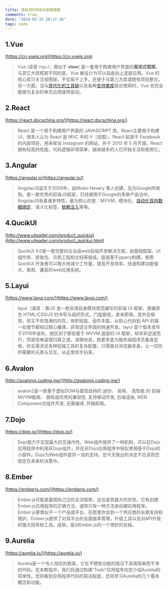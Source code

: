 ```yaml
---
title: 目前流行的9大前端框架
comments: true,
date: "2014-03-15 20:17:16"
tags: node
---
```


## 1.Vue


[https://cn.vuejs.org](https://cn.vuejs.org)

> Vue (读音 /vjuː/，类似于 **view**) 是一套用于构建用户界面的**渐进式框架**。与其它大型框架不同的是，Vue 被设计为可以自底向上逐层应用。Vue 的核心库只关注视图层，不仅易于上手，还便于与第三方库或既有项目整合。另一方面，当与[现代化的工具链](https://cn.vuejs.org/v2/guide/single-file-components.html)以及各种[支持类库](https://github.com/vuejs/awesome-vue#libraries--plugins)结合使用时，Vue 也完全能够为复杂的单页应用提供驱动。



## 2.React

[https://react.docschina.org/](https://react.docschina.org/)

> React 是一个用于构建用户界面的 JAVASCRIPT 库。React主要用于构建UI，很多人认为 React 是 MVC 中的 V（视图）。React 起源于 Facebook 的内部项目，用来架设 Instagram 的网站，并于 2013 年 5 月开源。React 拥有较高的性能，代码逻辑非常简单，越来越多的人已开始关注和使用它。



## 3.Angular

[https://angular.io](https://angular.io/)

> AngularJS诞生于2009年，由Misko Hevery 等人创建，后为Google所收购。是一款优秀的前端JS框架，已经被用于Google的多款产品当中。AngularJS有着诸多特性，最为核心的是：MVVM、模块化、[自动化双向数据绑定](https://www.angularjs.net.cn/tutorial/10.html)、语义化标签、[依赖注入](https://www.angularjs.net.cn/tutorial/17.html)等等。





## 4.QucikUI 

[http://www.uileader.com/product_quickui](http://www.uileader.com/product_quickui.html)

> QucikUI 4.0是一套完整的企业级web前端开发解决方案，由基础框架、UI组件库、皮肤包、示例工程和文档等组成。底层基于jquery构建。使用QucikUI 开发者可以极大地减少工作量，提高开发效率，快速构建功能强大、美观、兼容的web应用系统。



## 5.Layui

[https://www.layui.com/](https://www.layui.com/)

> layui（谐音：类UI) 是一款采用自身模块规范编写的前端 UI 框架，遵循原生 HTML/CSS/JS 的书写与组织形式，门槛极低，拿来即用。其外在极简，却又不失饱满的内在，体积轻盈，组件丰盈，从核心代码到 API 的每一处细节都经过精心雕琢，非常适合界面的快速开发。layui 首个版本发布于2016年金秋，她区别于那些基于 MVVM 底层的 UI 框架，却并非逆道而行，而是信奉返璞归真之道。准确地说，她更多是为服务端程序员量身定做，你无需涉足各种前端工具的复杂配置，只需面对浏览器本身，让一切你所需要的元素与交互，从这里信手拈来。



## 6.Avalon

[http://avalonjs.coding.me/](http://avalonjs.coding.me/)

> avalon2是一款基于虚拟DOM与属性劫持的 迷你、 易用、 高性能 的 前端MVVM框架， 拥有超优秀的兼容性, 支持移动开发, 后端渲染, WEB Component式组件开发, 无需编译, 开箱即用。



## 7.Dojo

[https://dojo.io/](https://dojo.io/)

> Dojo致力于实现最大的互操作性。Web组件提供了一种机制，可以在Dojo应用程序中利用非Dojo组件，并在非Dojo应用程序中轻松使用基于Dojo的小部件。Dojo为Web组件提供一流的支持。您今天做出的决定不应该将您锁定在未来的决策中。



## 8.Ember

[https://emberjs.com/](https://emberjs.com/)

> Ember.js可能是最固执己见的主流框架，这也是其最大的优势。它有创建Ember.js应用程序的正确方法，通常只有一种方法来创建应用程序。Ember.js更类似于一个产品或平台，在那里你会到一个供应商的长期支持和维护。Ember.js提供了对其平台的全面版本管理，升级工具以及对API升级的强大指导和工具。成熟，是对Ember.js的一个很好的总结。



## 9.Aurelia

[https://aurelia.io/](https://aurelia.io/)

> Aurelia是一个令人惊叹的框架，它在不牺牲功能的情况下采用简单而干净的代码。在本教程中，我们将通过构建“Todo”应用程序向您介绍Aurelia的简单性。您将看到应用程序代码的简洁程度，您将学习Aurelia的几个基本概念和功能。